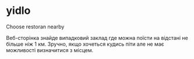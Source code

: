 # yidlo
Choose restoran nearby

Веб-сторінка знайде випадковий заклад где можна поїсти на відстані не більше ніж 1 км.
Зручно, якщо хочеться кудись піти але не має можливості визначитися з місцем.
